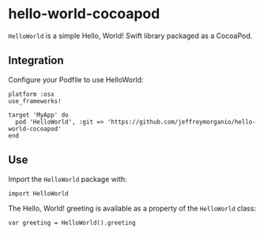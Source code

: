 # hello-world-cocoapod

`HelloWorld` is a simple Hello, World! Swift library packaged as a CocoaPod.

## Integration

Configure your Podfile to use HelloWorld:

```
platform :osx
use_frameworks!

target 'MyApp' do
  pod 'HelloWorld', :git => 'https://github.com/jeffreymorganio/hello-world-cocoapod'
end
```

## Use

Import the `HelloWorld` package with:

```
import HelloWorld
```

The Hello, World! greeting is available as a property of the `HelloWorld` class:

```
var greeting = HelloWorld().greeting
```
